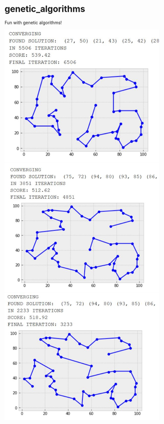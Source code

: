 # genetic_algorithms
Fun with genetic algorithms!


![Genetic Algorithm - Shortest Path](https://raw.githubusercontent.com/bradegan/genetic_algorithms/main/shortest_path1.JPG "Genetic Algorithm - Shortest Path Approximation")
![Genetic Algorithm - Shortest Path](https://raw.githubusercontent.com/bradegan/genetic_algorithms/main/shortest_path2.JPG "Genetic Algorithm - Shortest Path Approximation")
![Genetic Algorithm - Shortest Path](https://raw.githubusercontent.com/bradegan/genetic_algorithms/main/shortest_path3.JPG "Genetic Algorithm - Shortest Path Approximation")


